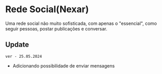 # Rede Social(Nexar)

Uma rede social não muito sofisticada, com apenas o "essencial", como seguir pessoas, postar publicações e conversar.

## 

## Update

`ver - 25.05.2024`

- Adicionando possibilidade de enviar mensagens